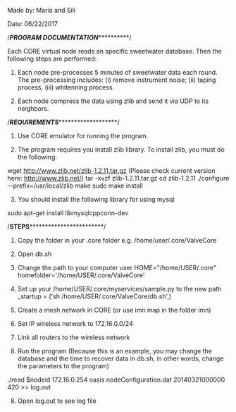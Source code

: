 
Made by: Maria and Sili

Date: 06/22/2017

/***********PROGRAM DOCUMENTATION*********************/

Each CORE virtual node reads an specific sweetwater database. Then the following steps are performed:

1. Each node pre-processes 5 minutes of sweetwater data each round. The pre-processing includes: (i) remove instrument noise; (ii) taping process, (iii) whitenning process.

2. Each node compress the data using zlib and send it via UDP to its neighbors. 


/***********REQUIREMENTS******************************/

1. Use CORE emulator for running the program.

2. The program requires you install zlib library. To install zlib, you must do the following:

wget http://www.zlib.net/zlib-1.2.11.tar.gz (Please check current version here: http://www.zlib.net/)
tar -xvzf zlib-1.2.11.tar.gz
cd zlib-1.2.11
./configure --prefix=/usr/local/zlib
make
sudo make install


3. You should install the following library for using mysql

sudo apt-get install  libmysqlcppconn-dev


/************STEPS************************************/

1. Copy the folder in your .core folder
   e.g.  /home/user/.core/ValveCore

2. Open db.sh

3. Change the path to your computer user
   HOME="/home/USER/.core"
   homefolder='/home/USER/.core/ValveCore'

3. Set up your /home/USER/.core/myservices/sample.py to the new path
   _startup = ('sh /home/USER/.core/ValveCore/db.sh',)

4. Create a mesh network in CORE (or use imn map in the folder imn)

5. Set IP wireless network to 172.16.0.0/24

6. Link all routers to the wireless network

7. Run the program (Because this is an example, you may change the database and the time to recover data in db.sh, in other words, change the parameters to the program)

./read $nodeid 172.16.0.254 oasis nodeConfiguration.dat 20140321000000 420 >> log.out

8. Open log.out to see log file




